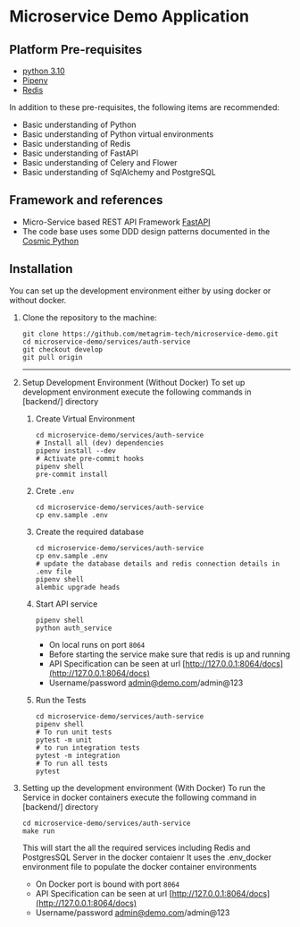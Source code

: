 # Microservice Demo Application

## Platform Pre-requisites

- [python 3.10](https://www.python.org/downloads/)
- [Pipenv](https://pipenv.pypa.io/en/latest/installation/)
- [Redis](https://redis.io/docs/getting-started/installation/)

In addition to these pre-requisites, the following items are recommended:

- Basic understanding of Python
- Basic understanding of Python virtual environments
- Basic understanding of Redis
- Basic understanding of FastAPI
- Basic understanding of Celery and Flower
- Basic understanding of SqlAlchemy and PostgreSQL

## Framework and references
- Micro-Service based REST API Framework [FastAPI](https://fastapi.tiangolo.com)
- The code base uses some DDD design patterns documented in the [Cosmic Python](https://www.cosmicpython.com/book/preface.html)

## Installation
   You can set up the development environment either by using docker or without docker.
1) Clone the repository to the machine:
   ```shell
   git clone https://github.com/metagrim-tech/microservice-demo.git
   cd microservice-demo/services/auth-service
   git checkout develop
   git pull origin
   ```
   ---

2) Setup Development Environment (Without Docker)
   To set up development environment execute the following commands in [backend/] directory
   1. Create Virtual Environment
      ```shell
      cd microservice-demo/services/auth-service
      # Install all (dev) dependencies
      pipenv install --dev
      # Activate pre-commit hooks
      pipenv shell
      pre-commit install
      ```
   2. Crete `.env`
      ```shell
      cd microservice-demo/services/auth-service
      cp env.sample .env
      ```
   3. Create the required database
      ```shell
      cd microservice-demo/services/auth-service
      cp env.sample .env
      # update the database details and redis connection details in .env file
      pipenv shell
      alembic upgrade heads
      ```
   4. Start API service
      ```shell
      pipenv shell
      python auth_service
      ```
      - On local runs on port `8064`
      - Before starting the service make sure that redis is up and running
      - API Specification can be seen at url [http://127.0.0.1:8064/docs](http://127.0.0.1:8064/docs)
      - Username/password admin@demo.com/admin@123

   5. Run the Tests
      ```shell
      cd microservice-demo/services/auth-service
      pipenv shell
      # To run unit tests
      pytest -m unit
      # to run integration tests
      pytest -m integration
      # To run all tests
      pytest
      ```

3) Setting up the development environment (With Docker)
   To run the Service in docker containers  execute the following command in [backend/] directory
   ```shell
   cd microservice-demo/services/auth-service
   make run
   ```
   This will start the all the required services including Redis and PostgresSQL Server in the docker contaienr
It uses the .env_docker environment file to populate the docker container environments
   - On Docker port is bound with port `8064`
   - API Specification can be seen at url [http://127.0.0.1:8064/docs](http://127.0.0.1:8064/docs)
   - Username/password admin@demo.com/admin@123

